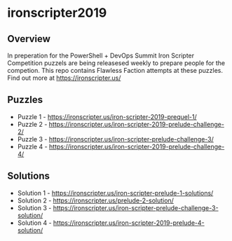 # ironscripter2019

## Overview

In preperation for the PowerShell + DevOps Summit Iron Scripter Competition puzzels are being releasesed weekly to prepare people for the competion. This repo contains Flawless Faction attempts at these puzzles. Find out more at https://ironscripter.us/

## Puzzles

* Puzzle 1 - https://ironscripter.us/iron-scripter-2019-prequel-1/
* Puzzle 2 - https://ironscripter.us/iron-scripter-2019-prelude-challenge-2/
* Puzzle 3 - https://ironscripter.us/iron-scripter-prelude-challenge-3/
* Puzzle 4 - https://ironscripter.us/iron-scripter-2019-prelude-challenge-4/

## Solutions

* Solution 1 - https://ironscripter.us/iron-scripter-prelude-1-solutions/
* Solution 2 - https://ironscripter.us/prelude-2-solution/
* Solution 3 - https://ironscripter.us/iron-scripter-prelude-challenge-3-solution/
* Solution 4 - https://ironscripter.us/iron-scripter-2019-prelude-4-solution/